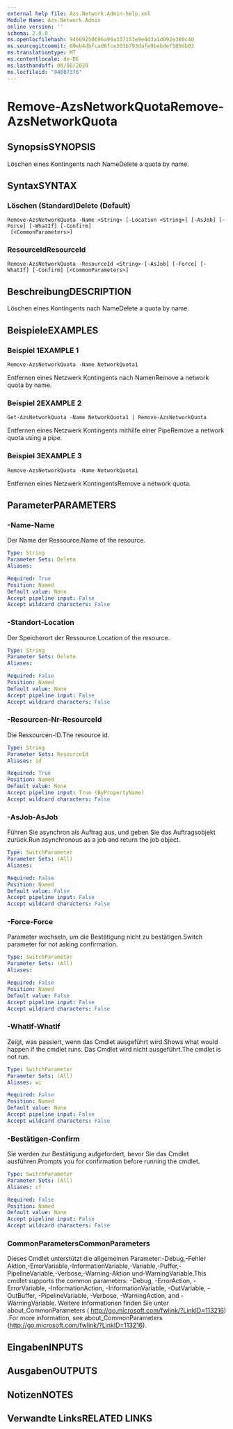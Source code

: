 ```yaml
---
external help file: Azs.Network.Admin-help.xml
Module Name: Azs.Network.Admin
online version: ''
schema: 2.0.0
ms.openlocfilehash: 94609250696a99a337153e9e0d3a1d092e380c40
ms.sourcegitcommit: 09eb4dbfcad6fce303b793dafe9bebdef589db03
ms.translationtype: MT
ms.contentlocale: de-DE
ms.lasthandoff: 08/08/2020
ms.locfileid: "94007376"
---
```

# <span data-ttu-id="5bdef-101">Remove-AzsNetworkQuota</span><span class="sxs-lookup"><span data-stu-id="5bdef-101">Remove-AzsNetworkQuota</span></span>

## <span data-ttu-id="5bdef-102">Synopsis</span><span class="sxs-lookup"><span data-stu-id="5bdef-102">SYNOPSIS</span></span>
<span data-ttu-id="5bdef-103">Löschen eines Kontingents nach Name</span><span class="sxs-lookup"><span data-stu-id="5bdef-103">Delete a quota by name.</span></span>

## <span data-ttu-id="5bdef-104">Syntax</span><span class="sxs-lookup"><span data-stu-id="5bdef-104">SYNTAX</span></span>

### <span data-ttu-id="5bdef-105">Löschen (Standard)</span><span class="sxs-lookup"><span data-stu-id="5bdef-105">Delete (Default)</span></span>
```
Remove-AzsNetworkQuota -Name <String> [-Location <String>] [-AsJob] [-Force] [-WhatIf] [-Confirm]
 [<CommonParameters>]
```

### <span data-ttu-id="5bdef-106">ResourceId</span><span class="sxs-lookup"><span data-stu-id="5bdef-106">ResourceId</span></span>
```
Remove-AzsNetworkQuota -ResourceId <String> [-AsJob] [-Force] [-WhatIf] [-Confirm] [<CommonParameters>]
```

## <span data-ttu-id="5bdef-107">Beschreibung</span><span class="sxs-lookup"><span data-stu-id="5bdef-107">DESCRIPTION</span></span>
<span data-ttu-id="5bdef-108">Löschen eines Kontingents nach Name</span><span class="sxs-lookup"><span data-stu-id="5bdef-108">Delete a quota by name.</span></span>

## <span data-ttu-id="5bdef-109">Beispiele</span><span class="sxs-lookup"><span data-stu-id="5bdef-109">EXAMPLES</span></span>

### <span data-ttu-id="5bdef-110">Beispiel 1</span><span class="sxs-lookup"><span data-stu-id="5bdef-110">EXAMPLE 1</span></span>
```
Remove-AzsNetworkQuota -Name NetworkQuota1
```

<span data-ttu-id="5bdef-111">Entfernen eines Netzwerk Kontingents nach Namen</span><span class="sxs-lookup"><span data-stu-id="5bdef-111">Remove a network quota by name.</span></span>

### <span data-ttu-id="5bdef-112">Beispiel 2</span><span class="sxs-lookup"><span data-stu-id="5bdef-112">EXAMPLE 2</span></span>
```
Get-AzsNetworkQuota -Name NetworkQuota1 | Remove-AzsNetworkQuota
```

<span data-ttu-id="5bdef-113">Entfernen eines Netzwerk Kontingents mithilfe einer Pipe</span><span class="sxs-lookup"><span data-stu-id="5bdef-113">Remove a network quota using a pipe.</span></span>

### <span data-ttu-id="5bdef-114">Beispiel 3</span><span class="sxs-lookup"><span data-stu-id="5bdef-114">EXAMPLE 3</span></span>
```
Remove-AzsNetworkQuota -Name NetworkQuota1
```

<span data-ttu-id="5bdef-115">Entfernen eines Netzwerk Kontingents</span><span class="sxs-lookup"><span data-stu-id="5bdef-115">Remove a network quota.</span></span>

## <span data-ttu-id="5bdef-116">Parameter</span><span class="sxs-lookup"><span data-stu-id="5bdef-116">PARAMETERS</span></span>

### <span data-ttu-id="5bdef-117">-Name</span><span class="sxs-lookup"><span data-stu-id="5bdef-117">-Name</span></span>
<span data-ttu-id="5bdef-118">Der Name der Ressource.</span><span class="sxs-lookup"><span data-stu-id="5bdef-118">Name of the resource.</span></span>

```yaml
Type: String
Parameter Sets: Delete
Aliases:

Required: True
Position: Named
Default value: None
Accept pipeline input: False
Accept wildcard characters: False
```

### <span data-ttu-id="5bdef-119">-Standort</span><span class="sxs-lookup"><span data-stu-id="5bdef-119">-Location</span></span>
<span data-ttu-id="5bdef-120">Der Speicherort der Ressource.</span><span class="sxs-lookup"><span data-stu-id="5bdef-120">Location of the resource.</span></span>

```yaml
Type: String
Parameter Sets: Delete
Aliases:

Required: False
Position: Named
Default value: None
Accept pipeline input: False
Accept wildcard characters: False
```

### <span data-ttu-id="5bdef-121">-Resourcen-Nr</span><span class="sxs-lookup"><span data-stu-id="5bdef-121">-ResourceId</span></span>
<span data-ttu-id="5bdef-122">Die Ressourcen-ID.</span><span class="sxs-lookup"><span data-stu-id="5bdef-122">The resource id.</span></span>

```yaml
Type: String
Parameter Sets: ResourceId
Aliases: id

Required: True
Position: Named
Default value: None
Accept pipeline input: True (ByPropertyName)
Accept wildcard characters: False
```

### <span data-ttu-id="5bdef-123">-AsJob</span><span class="sxs-lookup"><span data-stu-id="5bdef-123">-AsJob</span></span>
<span data-ttu-id="5bdef-124">Führen Sie asynchron als Auftrag aus, und geben Sie das Auftragsobjekt zurück.</span><span class="sxs-lookup"><span data-stu-id="5bdef-124">Run asynchronous as a job and return the job object.</span></span>


```yaml
Type: SwitchParameter
Parameter Sets: (All)
Aliases:

Required: False
Position: Named
Default value: False
Accept pipeline input: False
Accept wildcard characters: False
```

### <span data-ttu-id="5bdef-125">-Force</span><span class="sxs-lookup"><span data-stu-id="5bdef-125">-Force</span></span>
<span data-ttu-id="5bdef-126">Parameter wechseln, um die Bestätigung nicht zu bestätigen.</span><span class="sxs-lookup"><span data-stu-id="5bdef-126">Switch parameter for not asking confirmation.</span></span>

```yaml
Type: SwitchParameter
Parameter Sets: (All)
Aliases:

Required: False
Position: Named
Default value: False
Accept pipeline input: False
Accept wildcard characters: False
```

### <span data-ttu-id="5bdef-127">-WhatIf</span><span class="sxs-lookup"><span data-stu-id="5bdef-127">-WhatIf</span></span>
<span data-ttu-id="5bdef-128">Zeigt, was passiert, wenn das Cmdlet ausgeführt wird.</span><span class="sxs-lookup"><span data-stu-id="5bdef-128">Shows what would happen if the cmdlet runs.</span></span>
<span data-ttu-id="5bdef-129">Das Cmdlet wird nicht ausgeführt.</span><span class="sxs-lookup"><span data-stu-id="5bdef-129">The cmdlet is not run.</span></span>

```yaml
Type: SwitchParameter
Parameter Sets: (All)
Aliases: wi

Required: False
Position: Named
Default value: None
Accept pipeline input: False
Accept wildcard characters: False
```

### <span data-ttu-id="5bdef-130">-Bestätigen</span><span class="sxs-lookup"><span data-stu-id="5bdef-130">-Confirm</span></span>
<span data-ttu-id="5bdef-131">Sie werden zur Bestätigung aufgefordert, bevor Sie das Cmdlet ausführen.</span><span class="sxs-lookup"><span data-stu-id="5bdef-131">Prompts you for confirmation before running the cmdlet.</span></span>

```yaml
Type: SwitchParameter
Parameter Sets: (All)
Aliases: cf

Required: False
Position: Named
Default value: None
Accept pipeline input: False
Accept wildcard characters: False
```

### <span data-ttu-id="5bdef-132">CommonParameters</span><span class="sxs-lookup"><span data-stu-id="5bdef-132">CommonParameters</span></span>
<span data-ttu-id="5bdef-133">Dieses Cmdlet unterstützt die allgemeinen Parameter:-Debug,-Fehler Aktion,-ErrorVariable,-InformationVariable,-Variable,-Puffer,-PipelineVariable,-Verbose,-Warning-Aktion und-WarningVariable.</span><span class="sxs-lookup"><span data-stu-id="5bdef-133">This cmdlet supports the common parameters: -Debug, -ErrorAction, -ErrorVariable, -InformationAction, -InformationVariable, -OutVariable, -OutBuffer, -PipelineVariable, -Verbose, -WarningAction, and -WarningVariable.</span></span> <span data-ttu-id="5bdef-134">Weitere Informationen finden Sie unter about_CommonParameters ( http://go.microsoft.com/fwlink/?LinkID=113216) .</span><span class="sxs-lookup"><span data-stu-id="5bdef-134">For more information, see about_CommonParameters (http://go.microsoft.com/fwlink/?LinkID=113216).</span></span>

## <span data-ttu-id="5bdef-135">Eingaben</span><span class="sxs-lookup"><span data-stu-id="5bdef-135">INPUTS</span></span>

## <span data-ttu-id="5bdef-136">Ausgaben</span><span class="sxs-lookup"><span data-stu-id="5bdef-136">OUTPUTS</span></span>

## <span data-ttu-id="5bdef-137">Notizen</span><span class="sxs-lookup"><span data-stu-id="5bdef-137">NOTES</span></span>

## <span data-ttu-id="5bdef-138">Verwandte Links</span><span class="sxs-lookup"><span data-stu-id="5bdef-138">RELATED LINKS</span></span>
